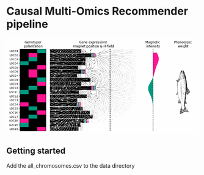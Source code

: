 # Causal Multi-Omics Recommender pipeline

![Alt Text](figures/fp_magnets.gif)

## Getting started

Add the all_chromosomes.csv to the data directory
